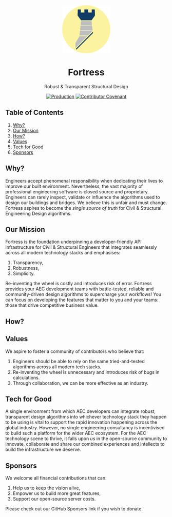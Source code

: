 <div align="center">
  <img 
    height="150px" 
    src=".github/assets/images/fortress.png" 
    alt="Blue Fortress Logo. "
  />

  <h1>Fortress</h1>
  <p>Robust & Transparent Structural Design</p>

  [![Production](https://github.com/jamesbayley/Fortress/actions/workflows/publish.yml/badge.svg)](https://github.com/jamesbayley/Fortress/actions/workflows/publish.yml)
  [![Contributor Covenant](https://img.shields.io/badge/Contributor%20Covenant-2.0-4baaaa.svg)](code_of_conduct.md)
</div>

## Table of Contents

1. [Why?](#why)
2. [Our Mission](#our-mission)
3. [How?](#how)
4. [Values](#values)
5. [Tech for Good](#tech-for-good)
6. [Sponsors](#sponsors)

## Why?

Engineers accept phenomenal responsibility when dedicating their lives to improve our built environment. Nevertheless, the vast majority of professional engineering software is closed source and proprietary. Engineers can rarely inspect, validate or influence the algorithms used to design our buildings and bridges. We believe this is unfair and must change. Fortress aspires to become the _single source of truth_ for Civil & Structural Engineering Design algorithms. 

## Our Mission

Fortress is the foundation underpinning a developer-friendly API infrastructure for Civil & Structural Engineers that integrates seamlessly across all modern technology stacks and emphasises:

1. Transparency, 
2. Robustness, 
3. Simplicity.

Re-inventing the wheel is costly and introduces risk of error. Fortress provides your AEC development teams with battle-tested, reliable and community-driven design algorithms to supercharge your workflows! You can focus on developing the features that matter to you and your teams: those that drive competitive business value.

## How?

## Values

We aspire to foster a community of contributors who believe that: 

1. Engineers should be able to rely on the same tried-and-tested algorithms across all modern tech stacks.
2. Re-inventing the wheel is unnecessary and introduces risk of bugs in calculations.
3. Through collaboration, we can be more effective as an industry.

## Tech for Good

A single environment from which AEC developers can integrate robust, transparent design algorithms into whichever technology stack they happen to be using is vital to support the rapid innovation happening across the global industry. However, no single engineering consultancy is incentivised to build such a platform for the wider AEC ecosystem. For the AEC technology scene to thrive, it falls upon _us_ in the open-source community to innovate, collaborate and share our combined experiences and intellects to build the infrastructure we deserve.

## Sponsors

We welcome all financial contributions that can: 

1. Help us to keep the vision alive, 
2. Empower us to build more great features,
3. Support our open-source server costs.

Please check out our GitHub Sponsors link if you wish to donate.
